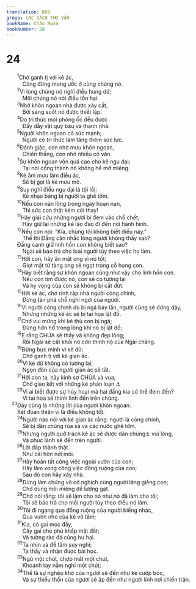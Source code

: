 ```yaml
---
translation: NVB
group: CÁC SÁCH THƠ-VĂN
bookName: Châm Ngôn 
bookNumber: 20
---
```


<div class="title"><h1>24</h1></div>
<span class="verse ch_24_1">  <sup>1</sup>Chớ ganh tị với kẻ ác, <br/>   Cũng đừng mong ước ở cùng chúng nó. <br/></span>
<span class="verse ch_24_2">  <sup>2</sup>Vì lòng chúng nó nghĩ điều hung dữ; <br/>   Môi chúng nó nói điều tổn hại. <br/></span>
<span class="verse ch_24_3">  <sup>3</sup>Nhờ khôn ngoan nhà được xây cất, <br/>   Bởi sáng suốt nó được thiết lập. <br/></span>
<span class="verse ch_24_4">  <sup>4</sup>Do tri thức mọi phòng ốc đều được <br/>   Đầy dẫy vật quý báu và thanh nhã. <br/></span>
<span class="verse ch_24_5">  <sup>5</sup>Người khôn ngoan có sức mạnh; <br/>   Người có tri thức làm tăng thêm sức lực. <br/></span>
<span class="verse ch_24_6">  <sup>6</sup>Đánh giặc, con nhờ mưu khôn ngoan, <br/>   Chiến thắng, con nhờ nhiều cố vấn. <br/></span>
<span class="verse ch_24_7">  <sup>7</sup>Sự khôn ngoan vốn quá cao cho kẻ ngu dại; <br/>   Tại nơi cổng thành nó không hề mở miệng. <br/></span>
<span class="verse ch_24_8">  <sup>8</sup>Kẻ âm mưu làm điều ác, <br/>   Sẽ bị gọi là kẻ mưu mô. <br/></span>
<span class="verse ch_24_9">  <sup>9</sup>Suy nghĩ điều ngu dại là tội lỗi; <br/>   Kẻ nhạo báng bị người ta ghê tởm. <br/></span>
<span class="verse ch_24_10">  <sup>10</sup>Nếu con nản lòng trong ngày hoạn nạn, <br/>   Thì sức con thật kém cỏi thay! <br/></span>
<span class="verse ch_24_11">  <sup>11</sup>Hãy giải cứu những người bị đem vào chỗ chết; <br/>   Hãy giữ lại những kẻ lảo đảo đi đến nơi hành hình. <br/></span>
<span class="verse ch_24_12">  <sup>12</sup>Nếu con nói: “Kìa, chúng tôi không biết điều này.” <br/>   Thế thì Đấng cân nhắc lòng người không thấy sao? <br/>  Đấng canh giữ linh hồn con không biết sao? <br/>   Ngài sẽ báo trả cho loài người tùy theo việc họ làm. <br/></span>
<span class="verse ch_24_13">  <sup>13</sup>Hỡi con, hãy ăn mật ong vì nó tốt; <br/>   Giọt mật từ tàng ong sẽ ngọt trong cổ họng con. <br/></span>
<span class="verse ch_24_14">  <sup>14</sup>Hãy biết rằng sự khôn ngoan cũng như vậy cho linh hồn con. <br/>   Nếu con tìm được nó, con sẽ có tương lai <br/>   Và hy vọng của con sẽ không bị cắt đứt. <br/></span>
<span class="verse ch_24_15">  <sup>15</sup>Hỡi kẻ ác, chớ rình rập nhà người công chính, <br/>   Đừng tàn phá chỗ nghỉ ngơi của người. <br/></span>
<span class="verse ch_24_16">  <sup>16</sup>Vì người công chính dù bị ngã bảy lần, người cũng sẽ đứng dậy, <br/>   Nhưng những kẻ ác sẽ bị tai họa lật đổ. <br/></span>
<span class="verse ch_24_17">  <sup>17</sup>Chớ vui mừng khi kẻ thù con bị ngã; <br/>   Đừng hớn hở trong lòng khi nó bị lật đổ; <br/></span>
<span class="verse ch_24_18">  <sup>18</sup>E rằng CHÚA sẽ thấy và không đẹp lòng; <br/>   Rồi Ngài sẽ cất khỏi nó cơn thịnh nộ của Ngài chăng. <br/></span>
<span class="verse ch_24_19">  <sup>19</sup>Đừng bực mình vì kẻ dữ; <br/>   Chớ ganh tị với kẻ gian ác. <br/></span>
<span class="verse ch_24_20">  <sup>20</sup>Vì kẻ dữ không có tương lai; <br/>   Ngọn đèn của người gian ác sẽ tắt. <br/></span>
<span class="verse ch_24_21">  <sup>21</sup>Hỡi con ta, hãy kính sợ CHÚA và vua; <br/>   Chớ giao kết với những kẻ phản loạn.<a data-toggle="tooltip" data-placement="bottom" title="Nt: thay đổi">⚓</a><br/></span>
<span class="verse ch_24_22">  <sup>22</sup>Vì ai biết được sự hủy hoại mà hai đấng kia có thể đem đến? <br/>   Vì tai họa sẽ thình lình đến trên chúng. <br/></span>
<span class="verse ch_24_23"> <sup>23</sup>Đây cũng là những lời của người khôn ngoan: <br/>  Xét đoán thiên vị là điều không tốt. <br/></span>
<span class="verse ch_24_24">  <sup>24</sup>Người nào nói với kẻ gian ác rằng: ngươi là công chính, <br/>   Sẽ bị dân chúng rủa sả và các nước ghê tởm. <br/></span>
<span class="verse ch_24_25">  <sup>25</sup>Nhưng người quở trách kẻ ác sẽ được dân chúng<a data-toggle="tooltip" data-placement="bottom" title="Nt: không có từ ‘dân chúng’, thêm vào cho rõ nghĩa">⚓</a> vui lòng, <br/>   Và phúc lành sẽ đến trên người. <br/></span>
<span class="verse ch_24_26">  <sup>26</sup>Lời đáp thành thật <br/>   Như cái hôn nơi môi. <br/></span>
<span class="verse ch_24_27">  <sup>27</sup>Hãy hoàn tất công việc ngoài vườn của con; <br/>   Hãy làm xong công việc đồng ruộng của con; <br/>   Sau đó con hãy xây nhà. <br/></span>
<span class="verse ch_24_28">  <sup>28</sup>Đừng làm chứng vô cớ nghịch cùng người láng giềng con; <br/>   Chớ dùng môi miệng để lường gạt. <br/></span>
<span class="verse ch_24_29">  <sup>29</sup>Chớ nói rằng: tôi sẽ làm cho nó như nó đã làm cho tôi; <br/>   Tôi sẽ báo trả cho mỗi người tùy theo điều nó làm. <br/></span>
<span class="verse ch_24_30">  <sup>30</sup>Tôi đi ngang qua đồng ruộng của người biếng nhác, <br/>   Qua vườn nho của kẻ vô tâm; <br/></span>
<span class="verse ch_24_31">  <sup>31</sup>Kìa, cỏ gai mọc đầy, <br/>   Cây gai che phủ khắp mặt đất; <br/>   Và tường rào đá cũng hư hại. <br/></span>
<span class="verse ch_24_32">  <sup>32</sup>Ta nhìn và để tâm suy nghĩ; <br/>   Ta thấy và nhận được bài học. <br/></span>
<span class="verse ch_24_33">  <sup>33</sup>Ngủ một chút, chợp mắt một chút, <br/>   Khoanh tay nằm nghỉ một chút; <br/></span>
<span class="verse ch_24_34">  <sup>34</sup>Thế là sự nghèo khó của ngươi sẽ đến như kẻ cướp bóc, <br/>   Và sự thiếu thốn của ngươi sẽ ập đến như người lính nơi chiến trận. <br/></span>
